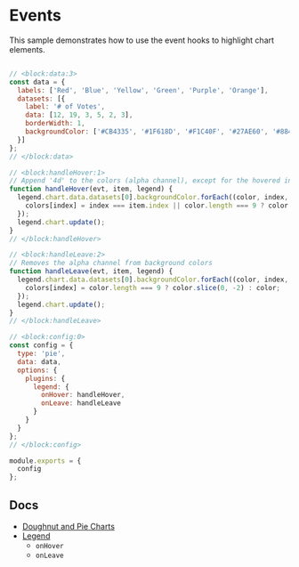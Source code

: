 # Events

This sample demonstrates how to use the event hooks to highlight chart elements.

```js chart-editor

// <block:data:3>
const data = {
  labels: ['Red', 'Blue', 'Yellow', 'Green', 'Purple', 'Orange'],
  datasets: [{
    label: '# of Votes',
    data: [12, 19, 3, 5, 2, 3],
    borderWidth: 1,
    backgroundColor: ['#CB4335', '#1F618D', '#F1C40F', '#27AE60', '#884EA0', '#D35400'],
  }]
};
// </block:data>

// <block:handleHover:1>
// Append '4d' to the colors (alpha channel), except for the hovered index
function handleHover(evt, item, legend) {
  legend.chart.data.datasets[0].backgroundColor.forEach((color, index, colors) => {
    colors[index] = index === item.index || color.length === 9 ? color : color + '4D';
  });
  legend.chart.update();
}
// </block:handleHover>

// <block:handleLeave:2>
// Removes the alpha channel from background colors
function handleLeave(evt, item, legend) {
  legend.chart.data.datasets[0].backgroundColor.forEach((color, index, colors) => {
    colors[index] = color.length === 9 ? color.slice(0, -2) : color;
  });
  legend.chart.update();
}
// </block:handleLeave>

// <block:config:0>
const config = {
  type: 'pie',
  data: data,
  options: {
    plugins: {
      legend: {
        onHover: handleHover,
        onLeave: handleLeave
      }
    }
  }
};
// </block:config>

module.exports = {
  config
};
```

## Docs
* [Doughnut and Pie Charts](../../charts/doughnut.md)
* [Legend](../../configuration/legend.md)
  * `onHover`
  * `onLeave`